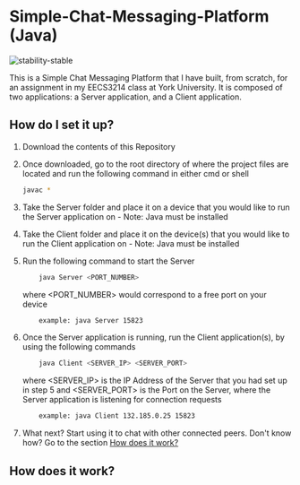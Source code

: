 # Simple-Chat-Messaging-Platform (Java) 
 ![stability-stable](https://img.shields.io/badge/stability-stable-green.svg)

This is a Simple Chat Messaging Platform that I have built, from scratch, for an assignment in my EECS3214 class at York University.
It is composed of two applications: a Server application, and a Client application.



## <a name='SetUp'></a>How do I set it up?
  1. Download the contents of this Repository
  2. Once downloaded, go to the root directory of where the project files are located and run the following command in either cmd or shell
      ```sh
      javac *
      ```
    
  3. Take the Server folder and place it on a device that you would like to run the Server application on
    - Note: Java must be installed
    
  4. Take the Client folder and place it on the device(s) that you would like to run the Client application on 
    - Note: Java must be installed
  
  5. Run the following command to start the Server
      ```sh 
          java Server <PORT_NUMBER>
      ```
        where <PORT_NUMBER> would correspond to a free port on your device
      ```sh
          example: java Server 15823
      ```
      
  6. Once the Server application is running, run the Client application(s), by using the following commands
      ```sh 
          java Client <SERVER_IP> <SERVER_PORT>
      ```
        where <SERVER_IP> is the IP Address of the Server that you had set up in step 5
        and <SERVER_PORT> is the Port on the Server, where the Server application is listening for connection requests
      ```sh
          example: java Client 132.185.0.25 15823
      ```
  
  7. What next? Start using it to chat with other connected peers.
     Don't know how? Go to the section [How does it work?](#HowItWorks)
  
  
  ## <a name='HowItWorks'></a>How does it work?
